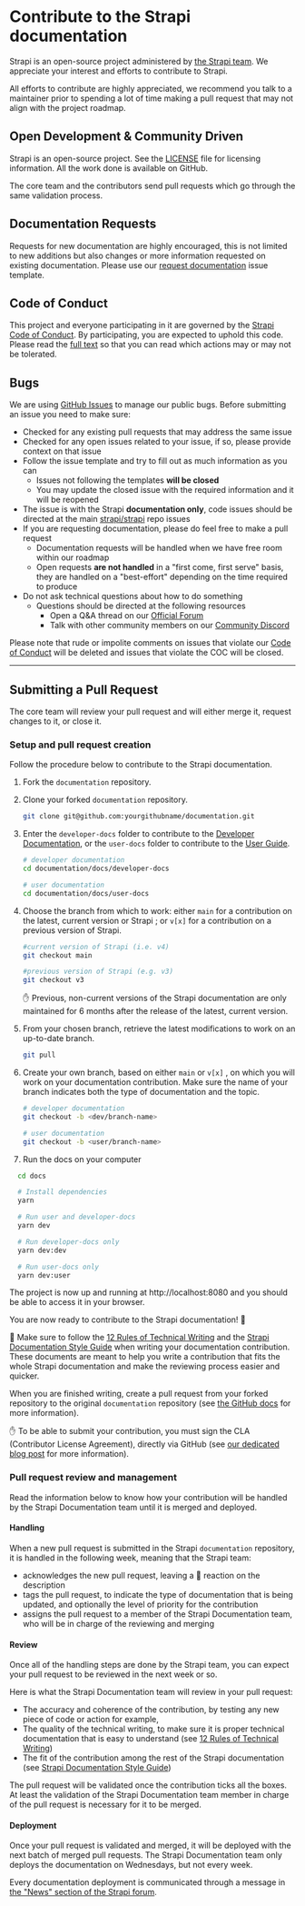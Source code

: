 # Contribute to the Strapi documentation

Strapi is an open-source project administered by [the Strapi team](https://strapi.io/company). We appreciate your interest and efforts to contribute to Strapi.

All efforts to contribute are highly appreciated, we recommend you talk to a maintainer prior to spending a lot of time making a pull request that may not align with the project roadmap.

## Open Development & Community Driven

Strapi is an open-source project. See the [LICENSE](https://github.com/strapi/documentation/blob/main/LICENSE) file for licensing information. All the work done is available on GitHub.

The core team and the contributors send pull requests which go through the same validation process.

## Documentation Requests

Requests for new documentation are highly encouraged, this is not limited to new additions but also changes or more information requested on existing documentation. Please use our [request documentation](https://github.com/strapi/documentation/issues/new?template=DOC_REQUEST.md&title%5B%5D=REQUEST) issue template.

## Code of Conduct

This project and everyone participating in it are governed by the [Strapi Code of Conduct](CODE_OF_CONDUCT.md). By participating, you are expected to uphold this code. Please read the [full text](CODE_OF_CONDUCT.md) so that you can read which actions may or may not be tolerated.

## Bugs

We are using [GitHub Issues](https://github.com/strapi/documentation/issues) to manage our public bugs. Before submitting an issue you need to make sure:

- Checked for any existing pull requests that may address the same issue
- Checked for any open issues related to your issue, if so, please provide context on that issue
- Follow the issue template and try to fill out as much information as you can
  - Issues not following the templates **will be closed**
  - You may update the closed issue with the required information and it will be reopened
- The issue is with the Strapi **documentation only**, code issues should be directed at the main [strapi/strapi](https://github.com/strapi/strapi) repo issues
- If you are requesting documentation, please do feel free to make a pull request
  - Documentation requests will be handled when we have free room within our roadmap
  - Open requests **are not handled** in a "first come, first serve" basis, they are handled on a "best-effort" depending on the time required to produce
- Do not ask technical questions about how to do something
  - Questions should be directed at the following resources
    - Open a Q&A thread on our [Official Forum](https://forum.strapi.io)
    - Talk with other community members on our [Community Discord](https://discord.strapi.io)

Please note that rude or impolite comments on issues that violate our [Code of Conduct](./CODE_OF_CONDUCT.md) will be deleted and issues that violate the COC will be closed.

---

## Submitting a Pull Request

The core team will review your pull request and will either merge it, request changes to it, or close it.

### Setup and pull request creation

Follow the procedure below to contribute to the Strapi documentation.

1. Fork the `documentation` repository.
2. Clone your forked `documentation` repository.
    
    ```bash
    git clone git@github.com:yourgithubname/documentation.git
    ```
    
3. Enter the `developer-docs` folder to contribute to the [Developer Documentation](https://strapi.io/documentation/developer-docs/latest/getting-started/introduction.html), or the `user-docs` folder to contribute to the [User Guide](https://strapi.io/documentation/user-docs/latest/getting-started/introduction.html).
    
    ```bash
    # developer documentation
    cd documentation/docs/developer-docs
    
    # user documentation
    cd documentation/docs/user-docs
    ```
    
4. Choose the branch from which to work: either `main` for a contribution on the latest, current version or Strapi ; or `v[x]` for a contribution on a previous version of Strapi.
    
    ```bash
    #current version of Strapi (i.e. v4)
    git checkout main
    
    #previous version of Strapi (e.g. v3)
    git checkout v3
    ```
    
    <aside>
    ✋ Previous, non-current versions of the Strapi documentation are only maintained for 6 months after the release of the latest, current version.
    
    </aside>
    
5. From your chosen branch, retrieve the latest modifications to work on an up-to-date branch.
    
    ```bash
    git pull
    ```
    
6. Create your own branch, based on either `main` or `v[x]` , on which you will work on your documentation contribution. Make sure the name of your branch indicates both the type of documentation and the topic.
    
    ```bash
    # developer documentation
    git checkout -b <dev/branch-name>
    
    # user documentation
    git checkout -b <user/branch-name>
    
    ```

7. Run the docs on your computer

  ```bash
    cd docs

    # Install dependencies
    yarn

    # Run user and developer-docs
    yarn dev

    # Run developer-docs only
    yarn dev:dev

    # Run user-docs only
    yarn dev:user

  ```

  The project is now up and running at http://localhost:8080 and you should be able to access it in your browser.


You are now ready to contribute to the Strapi documentation! 🚀

🤗 Make sure to follow the [12 Rules of Technical Writing](https://handbook.strapi.io/user-success-manual/12-rules-of-technical-writing) and the [Strapi Documentation Style Guide](https://handbook.strapi.io/user-success-manual/strapi-documentation-style-guide) when writing your documentation contribution. These documents are meant to help you write a contribution that fits the whole Strapi documentation and make the reviewing process easier and quicker.

When you are finished writing, create a pull request from your forked repository to the original `documentation` repository (see [the GitHub docs](https://docs.github.com/en/github/collaborating-with-pull-requests/proposing-changes-to-your-work-with-pull-requests/creating-a-pull-request-from-a-fork) for more information).

✋ To be able to submit your contribution, you must sign the CLA (Contributor License Agreement), directly via GitHub (see [our dedicated blog post](https://strapi.io/blog/switching-from-dco-to-cla) for more information).

### Pull request review and management

Read the information below to know how your contribution will be handled by the Strapi Documentation team until it is merged and deployed.

#### Handling

When a new pull request is submitted in the Strapi `documentation` repository, it is handled in the following week, meaning that the Strapi team:

- acknowledges the new pull request, leaving a 👀 reaction on the description
- tags the pull request, to indicate the type of documentation that is being updated, and optionally the level of priority for the contribution
- assigns the pull request to a member of the Strapi Documentation team, who will be in charge of the reviewing and merging

#### Review

Once all of the handling steps are done by the Strapi team, you can expect your pull request to be reviewed in the next week or so.

Here is what the Strapi Documentation team will review in your pull request:

- The accuracy and coherence of the contribution, by testing any new piece of code or action for example,
- The quality of the technical writing, to make sure it is proper technical documentation that is easy to understand (see [12 Rules of Technical Writing](https://www.notion.so/12-Rules-of-Technical-Writing-c75e080e6b19432287b3dd61c2c9fa04))
- The fit of the contribution among the rest of the Strapi documentation (see [Strapi Documentation Style Guide](https://www.notion.so/Strapi-Documentation-Style-Guide-b9c21387732741ed8b0a3f9701612577))

The pull request will be validated once the contribution ticks all the boxes. At least the validation of the Strapi Documentation team member in charge of the pull request is necessary for it to be merged.

#### Deployment

Once your pull request is validated and merged, it will be deployed with the next batch of merged pull requests. The Strapi Documentation team only deploys the documentation on Wednesdays, but not every week.

Every documentation deployment is communicated through a message in [the "News" section of the Strapi forum](https://forum.strapi.io/c/news/5).


